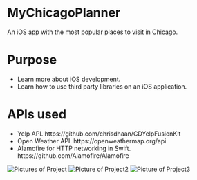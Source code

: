 # MyChicagoPlanner
An iOS app with the most popular places to visit in Chicago.

# Purpose
<ul>
  <li> Learn more about iOS development.</li>
  <li> Learn how to use third party libraries on an iOS application. </li>
 </ul>
 
# APIs used
 <ul>
  <li>Yelp API. https://github.com/chrisdhaan/CDYelpFusionKit </li>
  <li>Open Weather API. https://openweathermap.org/api </li>
  <li>Alamofire for HTTP networking in Swift. https://github.com/Alamofire/Alamofire </li>
  </ul>


![Pictures of Project](https://github.com/jlama94/MyChicagoPlanner/blob/master/iosProject1.png?raw=true)
![Picture of Project2](https://github.com/jlama94/MyChicagoPlanner/blob/master/iosProject2.png?raw=true)
![Picture of Project3](https://github.com/jlama94/MyChicagoPlanner/blob/master/iosProject3.png?raw=true)
